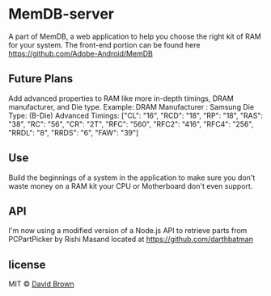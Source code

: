 # MemDB-server
A part of MemDB, a web application to help you choose the right kit of RAM for your system.
The front-end portion can be found here https://github.com/Adobe-Android/MemDB

## Future Plans
Add advanced properties to RAM like more in-depth timings, DRAM manufacturer, and Die type.
Example: 
DRAM Manufacturer : Samsung 
Die Type: (B-Die)
Advanced Timings: 
["CL": "16", "RCD": "18", "RP": "18", "RAS": "38", "RC": "56", "CR": "2T", "RFC": "560", "RFC2": "416", "RFC4": "256", "RRDL": "8", "RRDS": "6", "FAW": "39"]

## Use
Build the beginnings of a system in the application to make sure you don't waste money on a RAM kit your CPU or Motherboard don't even support.

## API
I'm now using a modified version of a Node.js API to retrieve parts from PCPartPicker
by Rishi Masand located at https://github.com/darthbatman

## license

MIT © [David Brown](https://github.com/Adobe-Android)
